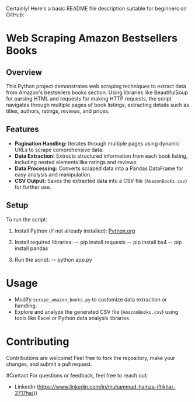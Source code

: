 Certainly! Here's a basic README file description suitable for beginners on GitHub:

# Web Scraping Amazon Bestsellers Books

## Overview
This Python project demonstrates web scraping techniques to extract data from Amazon's bestsellers books section. Using libraries like BeautifulSoup for parsing HTML and requests for making HTTP requests, the script navigates through multiple pages of book listings, extracting details such as titles, authors, ratings, reviews, and prices.

## Features
- **Pagination Handling:** Iterates through multiple pages using dynamic URLs to scrape comprehensive data.
- **Data Extraction:** Extracts structured information from each book listing, including nested elements like ratings and reviews.
- **Data Processing:** Converts scraped data into a Pandas DataFrame for easy analysis and manipulation.
- **CSV Output:** Saves the extracted data into a CSV file (`AmazonBooks.csv`) for further use.

## Setup
To run the script:
1. Install Python (if not already installed): [Python.org](https://www.python.org/downloads/)
   
2. Install required libraries:
-- pip install requests
-- pip install bs4
-- pip install pandas

3. Run the script:
-- python app.py
   
# Usage
- Modify `scrape_amazon_books.py` to customize data extraction or handling.
- Explore and analyze the generated CSV file (`AmazonBooks.csv`) using tools like Excel or Python data analysis libraries.

# Contributing
Contributions are welcome! Feel free to fork the repository, make your changes, and submit a pull request.

#Contact
For questions or feedback, feel free to reach out:
- LinkedIn:(https://www.linkedin.com/in/muhammad-hamza-iftikhar-2717ha/))
